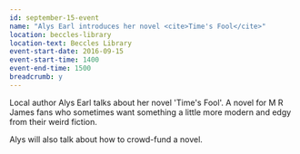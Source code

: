 ```yaml
---
id: september-15-event
name: "Alys Earl introduces her novel <cite>Time's Fool</cite>"
location: beccles-library
location-text: Beccles Library
event-start-date: 2016-09-15
event-start-time: 1400
event-end-time: 1500
breadcrumb: y
---
```


Local author Alys Earl talks about her novel 'Time's Fool'. A novel for M R James
fans who sometimes want something a little more modern and edgy from their weird
fiction.

Alys will also talk about how to crowd-fund a novel. 

